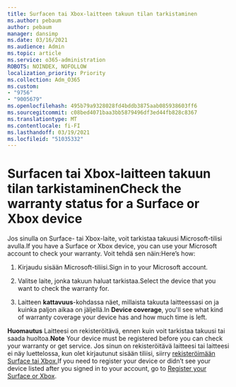 ```yaml
---
title: Surfacen tai Xbox-laitteen takuun tilan tarkistaminen
ms.author: pebaum
author: pebaum
manager: dansimp
ms.date: 03/16/2021
ms.audience: Admin
ms.topic: article
ms.service: o365-administration
ROBOTS: NOINDEX, NOFOLLOW
localization_priority: Priority
ms.collection: Adm_O365
ms.custom:
- "9756"
- "9005679"
ms.openlocfilehash: 495b79a9328028fd4bddb3875aab085938603ff6
ms.sourcegitcommit: c08bed4071baa3bb5879496df3ed44fb828c8367
ms.translationtype: MT
ms.contentlocale: fi-FI
ms.lasthandoff: 03/19/2021
ms.locfileid: "51035332"
---
```

# <a name="check-the-warranty-status-for-a-surface-or-xbox-device"></a><span data-ttu-id="b2be7-102">Surfacen tai Xbox-laitteen takuun tilan tarkistaminen</span><span class="sxs-lookup"><span data-stu-id="b2be7-102">Check the warranty status for a Surface or Xbox device</span></span>

<span data-ttu-id="b2be7-103">Jos sinulla on Surface- tai Xbox-laite, voit tarkistaa takuusi Microsoft-tilisi avulla.</span><span class="sxs-lookup"><span data-stu-id="b2be7-103">If you have a Surface or Xbox device, you can use your Microsoft account to check your warranty.</span></span> <span data-ttu-id="b2be7-104">Voit tehdä sen näin:</span><span class="sxs-lookup"><span data-stu-id="b2be7-104">Here’s how:</span></span>

1. <span data-ttu-id="b2be7-105">Kirjaudu sisään Microsoft-tiliisi.</span><span class="sxs-lookup"><span data-stu-id="b2be7-105">Sign in to your Microsoft account.</span></span> 

1. <span data-ttu-id="b2be7-106">Valitse laite, jonka takuun haluat tarkistaa.</span><span class="sxs-lookup"><span data-stu-id="b2be7-106">Select the device that you want to check the warranty for.</span></span>

1. <span data-ttu-id="b2be7-107">Laitteen **kattavuus**-kohdassa näet, millaista takuuta laitteessasi on ja kuinka paljon aikaa on jäljellä.</span><span class="sxs-lookup"><span data-stu-id="b2be7-107">In **Device coverage**, you'll see what kind of warranty coverage your device has and how much time is left.</span></span>

<span data-ttu-id="b2be7-108">**Huomautus** Laitteesi on rekisteröitävä, ennen kuin voit tarkistaa takuusi tai saada huoltoa.</span><span class="sxs-lookup"><span data-stu-id="b2be7-108">**Note** Your device must be registered before you can check your warranty or get service.</span></span> <span data-ttu-id="b2be7-109">Jos sinun on rekisteröitävä laitteesi tai laitteesi ei näy luettelossa, kun olet kirjautunut sisään tiliisi, siirry [rekisteröimään Surface tai Xbox.](https://support.microsoft.com/surface/register-your-surface-or-xbox-fd7d73f8-b0e6-c9fa-e83b-0b64652e2376)</span><span class="sxs-lookup"><span data-stu-id="b2be7-109">If you need to register your device or didn’t see your device listed after you signed in to your account, go to [Register your Surface or Xbox](https://support.microsoft.com/surface/register-your-surface-or-xbox-fd7d73f8-b0e6-c9fa-e83b-0b64652e2376).</span></span>
